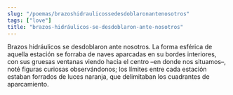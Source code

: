 ```yaml
---
slug: "/poemas/brazoshidraulicossedesdoblaronantenosotros"
tags: ["love"]
title: "brazos-hidráulicos-se-desdoblaron-ante-nosotros"
---
```

Brazos hidráulicos se desdoblaron ante nosotros. La forma esférica de aquella estación se forraba de naves aparcadas en su bordes interiores, con sus gruesas ventanas viendo hacia el centro –en donde nos situamos–, noté figuras curiosas observándonos; los límites entre cada estación estaban forrados de luces naranja, que delimitaban los cuadrantes de aparcamiento.